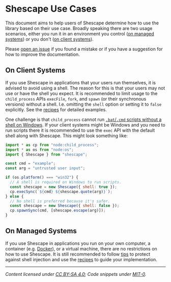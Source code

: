 <!-- SPDX-License-Identifier: CC-BY-SA-4.0 -->

# Shescape Use Cases

This document aims to help users of Shescape determine how to use the library
based on their use case. Broadly speaking there are two usage scenarios, either
you run it in an environment you control ([on managed systems]) or you don't
([on client systems]).

Please [open an issue] if you found a mistake or if you have a suggestion for
how to improve the documentation.

## On Client Systems

If you use Shescape in applications that your users run themselves, it is
advised to avoid using a shell. The reason for this is that your users may not
use or have the shell you expect. It is recommended to limit usage to the
`child_process` APIs `execFile`, `fork`, and `spawn` (or their synchronous
versions) without a shell. I.e. omitting the `shell` option or setting it to
`false` explicitly. See the [recipes] for detailed examples.

One challenge is that `child_process` cannot run [`.bat`/`.cmd` scripts without
a shell on Windows][bat-and-cmd-files]. If your client systems might be Windows
and you need to run scripts there it is recommended to use the `exec` API with
the default shell along with Shescape. This might look something like:

```javascript
import * as cp from "node:child_process";
import * as os from "node:os";
import { Shescape } from "shescape";

const cmd = "example";
const arg = "untrusted user input";

if (os.platform() === "win32") {
  // A shell is required on Windows to run scripts.
  const shescape = new Shescape({ shell: true });
  cp.execSync(`${cmd} ${shescape.quote(arg)}`);
} else {
  // No shell is preferred because it's safer.
  const shescape = new Shescape({ shell: false });
  cp.spawnSync(cmd, [shescape.escape(arg)]);
}
```

## On Managed Systems

If you use Shescape in applications you run on your own computer, a container
(e.g. [Docker]), or a virtual machine, there are no restrictions on how to use
Shescape. It is still recommended to follow [tips] to protect against shell
injection and use the [recipes] to guide your implementation.

---

_Content licensed under [CC BY-SA 4.0]; Code snippets under [MIT-0]._

[cc by-sa 4.0]: ./LICENSE-CC-BY-SA-4.0
[docker]: https://www.docker.com/
[mit-0]: ./LICENSE-MIT-0
[on client systems]: #on-client-systems
[on managed systems]: #on-managed-systems
[open an issue]: https://github.com/ericcornelissen/shescape/issues/new?labels=documentation&template=documentation.md
[recipes]: ./recipes.md
[tips]: ./tips.md
[bat-and-cmd-files]: https://nodejs.org/docs/latest-v24.x/api/child_process.html#spawning-bat-and-cmd-files-on-windows
